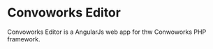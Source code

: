 # Convoworks Editor #

Convoworks Editor is a AngularJs web app for thw Conwoworks PHP framework.


